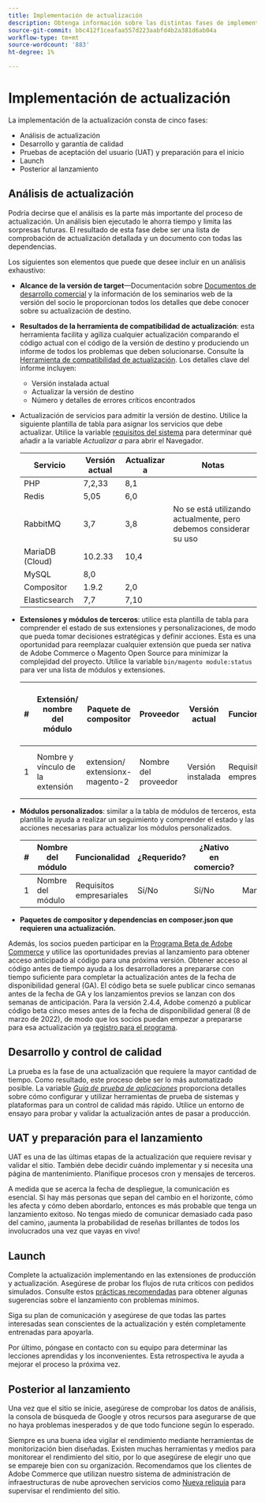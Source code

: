 ```yaml
---
title: Implementación de actualización
description: Obtenga información sobre las distintas fases de implementación de la actualización para proyectos de Adobe Commerce y Magento Open Source.
source-git-commit: bbc412f1ceafaa557d223aabfd4b2a381d6ab04a
workflow-type: tm+mt
source-wordcount: '883'
ht-degree: 1%

---
```



# Implementación de actualización

La implementación de la actualización consta de cinco fases:

- Análisis de actualización
- Desarrollo y garantía de calidad
- Pruebas de aceptación del usuario (UAT) y preparación para el inicio
- Launch
- Posterior al lanzamiento

## Análisis de actualización

Podría decirse que el análisis es la parte más importante del proceso de actualización. Un análisis bien ejecutado le ahorra tiempo y limita las sorpresas futuras. El resultado de esta fase debe ser una lista de comprobación de actualización detallada y un documento con todas las dependencias.

Los siguientes son elementos que puede que desee incluir en un análisis exhaustivo:

- **Alcance de la versión de target**—Documentación sobre [Documentos de desarrollo comercial](https://devdocs.magento.com) y la información de los seminarios web de la versión del socio le proporcionan todos los detalles que debe conocer sobre su actualización de destino.

- **Resultados de la herramienta de compatibilidad de actualización**: esta herramienta facilita y agiliza cualquier actualización comparando el código actual con el código de la versión de destino y produciendo un informe de todos los problemas que deben solucionarse. Consulte la [Herramienta de compatibilidad de actualización](../upgrade-compatibility-tool/overview.md). Los detalles clave del informe incluyen:

   - Versión instalada actual
   - Actualizar la versión de destino
   - Número y detalles de errores críticos encontrados

- Actualización de servicios para admitir la versión de destino. Utilice la siguiente plantilla de tabla para asignar los servicios que debe actualizar. Utilice la variable [requisitos del sistema](https://devdocs.magento.com/guides/v2.4/install-gde/system-requirements.html) para determinar qué añadir a la variable _Actualizar a_ para abrir el Navegador.


   | Servicio | Versión actual | Actualizar a | Notas |
   |-----------------|-----------------|------------|----------------------------------------------------------|
   | PHP | 7,2,33 | 8,1 |  |
   | Redis | 5,05 | 6,0 |  |
   | RabbitMQ | 3,7 | 3,8 | No se está utilizando actualmente, pero debemos considerar su uso |
   | MariaDB (Cloud) | 10.2.33 | 10,4 |  |
   | MySQL | 8,0 |  |  |
   | Compositor | 1.9.2 | 2,0 |  |
   | Elasticsearch | 7,7 | 7,10 |  |

- **Extensiones y módulos de terceros**: utilice esta plantilla de tabla para comprender el estado de sus extensiones y personalizaciones, de modo que pueda tomar decisiones estratégicas y definir acciones. Esta es una oportunidad para reemplazar cualquier extensión que pueda ser nativa de Adobe Commerce o Magento Open Source para minimizar la complejidad del proyecto. Utilice la variable `bin/magento module:status` para ver una lista de módulos y extensiones.

   | # | Extensión/<br>nombre del módulo | Paquete de compositor | Proveedor | Versión actual | Funcionalidad | Compatible con la última versión<br>Versión comercial? | Problemas | ¿Nativo en comercio? | Acción | Notas |
   |---|-----------------------------|------------------------------------|-------------|-------------------|-----------------------|---------------------------------------------|--------------------------------------------------|---------------------|-------------------------|-------|
   | 1 | Nombre y vínculo de la extensión | extension/<br>extensionx-magento-2 | Nombre del proveedor | Versión instalada | Requisitos empresariales | Sí/No | Lista de problemas identificados con esta extensión | Sí/No | Mantener/Reemplazar/<br>Eliminar |  |

- **Módulos personalizados**: similar a la tabla de módulos de terceros, esta plantilla le ayuda a realizar un seguimiento y comprender el estado y las acciones necesarias para actualizar los módulos personalizados.

   | # | Nombre del módulo | Funcionalidad | ¿Requerido? | ¿Nativo en comercio? | Acción | Notas |
   |---|--------------|-----------------------|-----------|---------------------|---------------------|-------|
   | 1 | Nombre del módulo | Requisitos empresariales | Sí/No | Sí/No | Mantener/Reemplazar/Quitar |  |

- **Paquetes de compositor y dependencias en composer.json que requieren una actualización.**

Además, los socios pueden participar en la [Programa Beta de Adobe Commerce](https://devdocs.magento.com/release/beta-program.html) y utilice las oportunidades previas al lanzamiento para obtener acceso anticipado al código para una próxima versión. Obtener acceso al código antes de tiempo ayuda a los desarrolladores a prepararse con tiempo suficiente para completar la actualización antes de la fecha de disponibilidad general (GA). El código beta se suele publicar cinco semanas antes de la fecha de GA y los lanzamientos previos se lanzan con dos semanas de anticipación. Para la versión 2.4.4, Adobe comenzó a publicar código beta cinco meses antes de la fecha de disponibilidad general (8 de marzo de 2022), de modo que los socios puedan empezar a prepararse para esa actualización ya [registro para el programa](https://community.magento.com/t5/Magento-DevBlog/BREAKING-NEWS-2-4-4-beta-releases-are-coming-soon/ba-p/484310).

## Desarrollo y control de calidad

La prueba es la fase de una actualización que requiere la mayor cantidad de tiempo. Como resultado, este proceso debe ser lo más automatizado posible. La variable _[Guía de prueba de aplicaciones](https://devdocs.magento.com/guides/v2.4/test/testing.html)_ proporciona detalles sobre cómo configurar y utilizar herramientas de prueba de sistemas y plataformas para un control de calidad más rápido. Utilice un entorno de ensayo para probar y validar la actualización antes de pasar a producción.

## UAT y preparación para el lanzamiento

UAT es una de las últimas etapas de la actualización que requiere revisar y validar el sitio. También debe decidir cuándo implementar y si necesita una página de mantenimiento. Planifique procesos cron y mensajes de terceros.

A medida que se acerca la fecha de despliegue, la comunicación es esencial. Si hay más personas que sepan del cambio en el horizonte, cómo les afecta y cómo deben abordarlo, entonces es más probable que tenga un lanzamiento exitoso. No tengas miedo de comunicar demasiado cada paso del camino, ¡aumenta la probabilidad de reseñas brillantes de todos los involucrados una vez que vayas en vivo!

## Launch

Complete la actualización implementando en las extensiones de producción y actualización. Asegúrese de probar los flujos de ruta críticos con pedidos simulados. Consulte estos [prácticas recomendadas](../prepare/best-practices.md) para obtener algunas sugerencias sobre el lanzamiento con problemas mínimos.

Siga su plan de comunicación y asegúrese de que todas las partes interesadas sean conscientes de la actualización y estén completamente entrenadas para apoyarla.

Por último, póngase en contacto con su equipo para determinar las lecciones aprendidas y los inconvenientes. Esta retrospectiva le ayuda a mejorar el proceso la próxima vez.

## Posterior al lanzamiento

Una vez que el sitio se inicie, asegúrese de comprobar los datos de análisis, la consola de búsqueda de Google y otros recursos para asegurarse de que no haya problemas inesperados y de que todo funcione según lo esperado.

Siempre es una buena idea vigilar el rendimiento mediante herramientas de monitorización bien diseñadas. Existen muchas herramientas y medios para monitorear el rendimiento del sitio, por lo que asegúrese de elegir uno que se empareje bien con su organización. Recomendamos que los clientes de Adobe Commerce que utilizan nuestro sistema de administración de infraestructuras de nube aprovechen servicios como [Nueva reliquia](https://devdocs.magento.com/cloud/project/new-relic.html) para supervisar el rendimiento del sitio.
